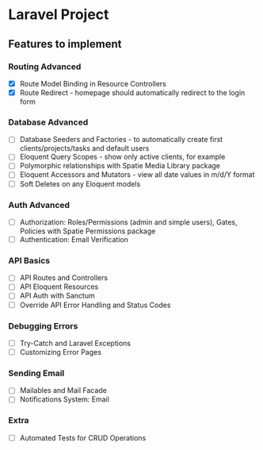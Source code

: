 # Laravel Project

## Features to implement

### Routing Advanced

- [X] Route Model Binding in Resource Controllers
- [X] Route Redirect - homepage should automatically redirect to the login form

### Database Advanced

- [ ] Database Seeders and Factories - to automatically create first clients/projects/tasks and default users
- [ ] Eloquent Query Scopes - show only active clients, for example
- [ ] Polymorphic relationships with Spatie Media Library package
- [ ] Eloquent Accessors and Mutators - view all date values in m/d/Y format
- [ ] Soft Deletes on any Eloquent models

### Auth Advanced

- [ ] Authorization: Roles/Permissions (admin and simple users), Gates, Policies with Spatie Permissions package
- [ ] Authentication: Email Verification

### API Basics

- [ ] API Routes and Controllers
- [ ] API Eloquent Resources
- [ ] API Auth with Sanctum
- [ ] Override API Error Handling and Status Codes

### Debugging Errors

- [ ] Try-Catch and Laravel Exceptions
- [ ] Customizing Error Pages

### Sending Email

- [ ] Mailables and Mail Facade
- [ ] Notifications System: Email

### Extra

- [ ] Automated Tests for CRUD Operations